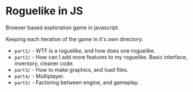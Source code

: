 # Roguelike in JS

Browser based exploration game in javascript. 

Keeping each iteration of the game in it's own directory.

* `part1/` - WTF is a roguelike, and how does one roguelike.
* `part2/` - How can I add more features to my roguelike. Basic interface, inventory, cleaner code.
* `part3/` - How to make graphics, and load files.
* `part4/` - Multiplayer.
* `part5/` - Factoring between engine, and gameplay.
